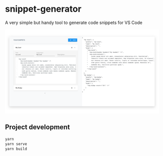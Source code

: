 # snippet-generator
A very simple but handy tool to generate code snippets for VS Code

![Screenshot](screenshot.png)


## Project development
```
yarn
yarn serve
yarn build
```